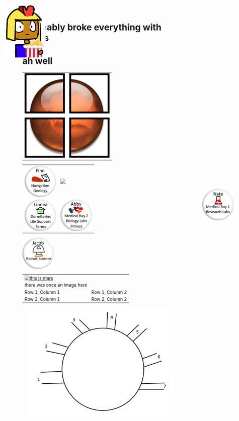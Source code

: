 # i probably broke everything with tables
# ah well
<table>
   <tr>
      <td>
         <img src = "mars-quad-1.png" alt = "quad 1">
      </td>
      <td>
         <img src = "mars-quad-2.png" alt = "quad 2">
      </td>
   </tr>
   <td>
         
   </td>
   <tr>
   </tr>
   <tr>
      <td>
         <img src = "mars-quad-3.png" alt = "quad 3">
      </td>
      <td>
         <img src = "mars-quad-4.png" alt = "quad 4">
      </td>
   </tr>
</table>

<table border=0>
   <tr>
     <td>
      <img src = "button-fancy_finn.png">
     <td>
      <img src = "button-fancy_template.png">
     </td>
  </tr>
  <tr>
    <td>
      <img src = "button-fancy_linnea.png">
    </td>
    <td>
      <img src = "button-fancy_abby.png">
    </td>
  </tr>
</table>


 <a href = "https://www.tutorialspoint.com/html/html_image_links.htm" target = "_self"> 
         <img src = "button-fancy_jacob.png" alt = "Tutorials Point button" border = "0"/>
</a>


<table>
  <tr>
  <td>
   
<a href="http://google.com" rel="some text"> 
  <img src="http://www.myiconfinder.com/uploads/iconsets/256-256-b362b0f23a100870b45756f91e65194a-Mars.png" alt="this is mars">
  </a>
    </td>
  </tr>
  
<tr>
  <td>
there was once an image here
  </td>
  </tr>
     <tr>
            <td>Row 1, Column 1</td>
            <td>Row 1, Column 2</td>
         </tr>
         <tr>
            <td>Row 2, Column 1</td>
            <td>Row 2, Column 2</td>
         </tr>
 
</table>


<IMG STYLE="position:absolute; TOP:35px; LEFT:170px" SRC="imperius_popcorn.png">
  
<IMG STYLE="position:absolute; TOP:620px; LEFT:800px" SRC="button-fancy_nate.png">
<center><img src="rough circle.png"></center>

